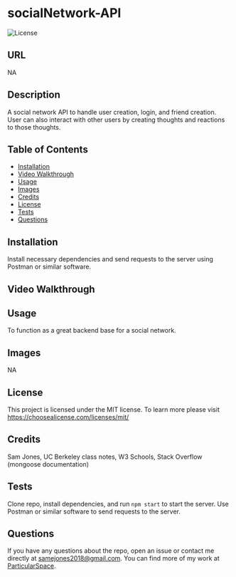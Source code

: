 # socialNetwork-API

![License](https://img.shields.io/badge/license-MIT-blue.svg)
  
  ## URL
  
NA

  ## Description

A social network API to handle user creation, login, and friend creation. User can also interact with other users by creating thoughts and reactions to those thoughts. 

  ## Table of Contents

  - [Installation](#installation)
  - [Video Walkthrough](#video-walkthrough)
  - [Usage](#usage)
  - [Images](#images)
  - [Credits](#credits)
  - [License](#license)
  - [Tests](#tests)
  - [Questions](#questions)

  ## Installation

Install necessary dependencies and send requests to the server using Postman or similar software.

  ## Video Walkthrough

  

  ## Usage

To function as a great backend base for a social network.
  
  ## Images
  
NA
  
  ## License

This project is licensed under the MIT license. To learn more please visit https://choosealicense.com/licenses/mit/

  ## Credits

Sam Jones,
UC Berkeley class notes,
W3 Schools,
Stack Overflow (mongoose documentation)
   

  ## Tests

Clone repo, install dependencies, and run `npm start` to start the server. Use Postman or similar software to send requests to the server.

  ## Questions

If you have any questions about the repo, open an issue or contact me directly at [samejones2018@gmail.com](mailto:samejones2018@gmail.com). You can find more of my work at [ParticularSpace](https://github.com/ParticularSpace).
